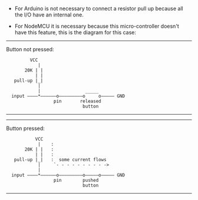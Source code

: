 * For Arduino is not necessary to connect a resistor pull up because all the I/O have an internal one.

* For NodeMCU it is necessary because this micro-controller doesn't have this feature, this is the diagram for this case:

---
Button not pressed:

             VCC
                |
           20K | |
               | |
       pull-up |_|
                |
                |                 _____
      input ––––*––––––o–––––––––o     o––––– GND
                      pin       released
                                 button
---

---
Button pressed:

               VCC
                |    :
           20K | |   :
               | |   :
       pull-up |_|   :  some current flows
                |     `- - - - - - - - - ->
                |
      input ––––*––––––o–––––––––o–––––o––––– GND
                      pin        pushed
                                 button
---

